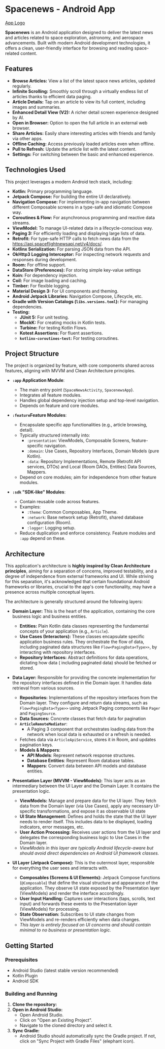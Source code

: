 # Spacenews - Android App

[App Logo](app/src/main/res/mipmap-anydpi/ic_launcher.xml)

**Spacenews** is an Android application designed to deliver the latest news and articles related to
space exploration, astronomy, and aerospace advancements. Built with modern Android development
technologies, it offers a clean, user-friendly interface for browsing and reading space-related
content.

## Features

* **Browse Articles:** View a list of the latest space news articles, updated regularly.
* **Infinite Scrolling:** Smoothly scroll through a virtually endless list of articles thanks to
  efficient data paging.
* **Article Details:** Tap on an article to view its full content, including images and summaries.
* **Enhanced Detail View (V2):** A richer detail screen experience designed by AI.
* **Open in Browser:** Option to open the full article in an external web browser.
* **Share Articles:** Easily share interesting articles with friends and family via other apps.
* **Offline Caching:** Access previously loaded articles even when offline.
* **Pull to Refresh:** Update the article list with the latest content.
* **Settings:** For switching between the basic and enhanced experience.

## Technologies Used

This project leverages a modern Android tech stack, including:

* **Kotlin:** Primary programming language.
* **Jetpack Compose:** For building the entire UI declaratively.
* **Navigation Compose:** For implementing in-app navigation between different Composable screens in
  a type-safe and idiomatic Compose way.
* **Coroutines & Flow:** For asynchronous programming and reactive data streams.
* **ViewModel:** To manage UI-related data in a lifecycle-conscious way.
* **Paging 3:** For efficiently loading and displaying large lists of data.
* **Retrofit:** For type-safe HTTP calls to fetch news data from
  the https://api.spaceflightnewsapi.net/v4/docs/.
* **Kotlinx Serialization:** For parsing JSON data from the API.
* **OkHttp3 Logging Interceptor:** For inspecting network requests and responses during development.
* **Room:** For offline support.
* **DataStore (Preferences):** For storing simple key-value settings
* **Koin:** For dependency injection.
* **Coil:** For image loading and caching.
* **Timber:** For flexible logging.
* **Material Design 3:** For UI components and theming.
* **Android Jetpack Libraries:** Navigation Compose, Lifecycle, etc.
* **Gradle with Version Catalogs (`libs.versions.toml`):** For managing dependencies.
* **Testing:**
    * **JUnit 5:** For unit testing.
    * **MockK:** For creating mocks in Kotlin tests.
    * **Turbine:** For testing Kotlin Flows.
    * **Kotest Assertions:** For fluent assertions.
    * **`kotlinx-coroutines-test`:** For testing coroutines.

## Project Structure

The project is organized by feature, with core components shared across features, aligning with MVVM
and Clean Architecture principles.

* **`:app` Application Module**:
    * The main entry point (`SpaceNewsActivity`, `SpacenewsApp`).
    * Integrates all feature modules.
    * Handles global dependency injection setup and top-level navigation.
    * Depends on feature and core modules.

* **`:feature`Feature Modules**:
    * Encapsulate specific app functionalities (e.g., article browsing, detail).
    * Typically structured internally into:
        * `:presentation`: ViewModels, Composable Screens, feature-specific navigation.
        * `:domain`: Use Cases, Repository Interfaces, Domain Models (pure Kotlin).
        * `:data`: Repository Implementations, Remote (Retrofit API services, DTOs) and Local (Room
          DAOs, Entities) Data Sources, Mappers.
    * Depend on core modules; aim for independence from other feature modules.

* **`:sdk` "SDK-like" Modules**:
    * Contain reusable code across features.
    * Examples:
        * `:theme`: Common Composables, App Theme.
        * `:network`: Base network setup (Retrofit), shared database configuration (Room).
        * `:logger`: Logging setup.
    * Reduce duplication and enforce consistency. Feature modules and `:app` depend on these.

## Architecture

This application's architecture is **highly inspired by Clean Architecture principles**, aiming for
a separation of concerns, improved testability, and a degree of independence from external
frameworks and UI. While striving for this separation, it's acknowledged that certain foundational
Android frameworks or libraries, crucial to the app's core functionality, may have a presence across
multiple conceptual layers.

The architecture is generally structured around the following layers:

* **Domain Layer:** This is the heart of the application, containing the core business logic and
  business entities.
    * **Entities:** Plain Kotlin data classes representing the fundamental concepts of your
      application (e.g., `Article`).
    * **Use Cases (Interactors):** These classes encapsulate specific application business rules.
      They
      orchestrate the flow of data, including paginated data structures like
      `Flow<PagingData<Type>>`,
      by interacting with repository interfaces.
    * **Repository Interfaces:** Abstract definitions for data operations, dictating how data (
      including
      paginated data) should be fetched or stored.

* **Data Layer:** Responsible for providing the concrete implementation for the repository
  interfaces defined in the Domain layer. It handles data retrieval from various sources.
    * **Repositories:** Implementations of the repository interfaces from the Domain layer. They
      configure and return data streams, such as `Flow<PagingData<Type>>` using Jetpack Paging
      components like `Pager` and `PagingSource`.
    * **Data Sources:** Concrete classes that fetch data for pagination
    * **`ArticleRemoteMediator`**:
        * A Paging 3 component that orchestrates loading data from the network when local data is
          exhausted
          or a refresh is needed.
    * Fetches data via `ArticleApiService`, stores it in Room, and updates pagination keys.
    * **Models & Mappers**:
        * **API Models**: Represent network response structures.
        * **Database Entities**: Represent Room database tables.
        * **Mappers**: Convert data between API models and database entities.

* **Presentation Layer (MVVM - ViewModels):** This layer acts as an intermediary between the UI
  Layer and the Domain Layer. It contains the presentation logic.
    * **ViewModels:** Manage and prepare data for the UI layer. They fetch data from the Domain
      layer (via Use Cases), apply any necessary UI-specific transformations, and expose it as
      observable UI state
    * **UI State Management:** Defines and holds the state that the UI layer needs to render itself.
      This includes data to be displayed, loading indicators, error messages, etc.
    * **User Action Processing:** Receives user actions from the UI layer and delegates the
      corresponding business logic to Use Cases in the Domain layer.
    * *ViewModels in this layer are typically Android lifecycle-aware but should avoid direct
      dependencies on Android UI framework classes.*

* **UI Layer (Jetpack Compose):** This is the outermost layer, responsible for everything the user
  sees and interacts with.
    * **Composables (Screens & UI Elements):** Jetpack Compose functions (`@Composable`) that define
      the visual structure and appearance of the application. They observe UI state exposed by the
      Presentation layer (ViewModels) and render the interface accordingly.
    * **User Input Handling:** Captures user interactions (taps, scrolls, text input) and forwards
      these events to the Presentation layer (ViewModels) for processing.
    * **State Observation:** Subscribes to UI state changes from ViewModels and re-renders
      efficiently when data changes.
    * *This layer is entirely focused on UI concerns and should contain minimal to no business or
      presentation logic.*

## Getting Started

### Prerequisites

* Android Studio (latest stable version recommended)
* Kotlin Plugin
* Android SDK

### Building and Running

1. **Clone the repository:**
2. **Open in Android Studio:**
    * Open Android Studio.
    * Click on "Open an Existing Project".
    * Navigate to the cloned directory and select it.
3. **Sync Gradle:**
    * Android Studio should automatically sync the Gradle project. If not, click on "Sync Project
      with Gradle Files" (elephant icon).
